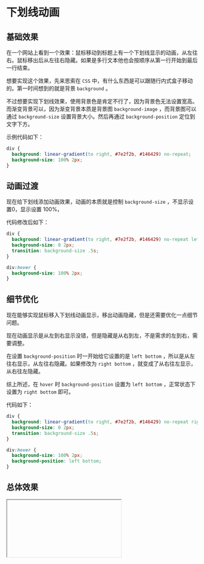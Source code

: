 # 下划线动画

## 基础效果

在一个网站上看到一个效果：鼠标移动到标题上有一个下划线显示的动画，从左往右。鼠标移出后从左往右隐藏。如果是多行文本他也会按顺序从第一行开始到最后一行结束。

想要实现这个效果，先来思索在 `CSS` 中，有什么东西是可以跟随行内式盒子移动的。第一时间想到的就是背景 `background` 。

不过想要实现下划线效果，使用背景色是肯定不行了，因为背景色无法设置宽高。而渐变背景可以，因为渐变背景本质是背景图 `background-image` ，而背景图可以通过 `background-size` 设置背景大小。然后再通过 `background-position` 定位到文字下方。

示例代码如下：

```css
div {
  background: linear-gradient(to right, #7e2f2b, #146429) no-repeat;
  background-size: 100% 2px;
}
```

## 动画过渡

现在给下划线添加动画效果，动画的本质就是控制 `background-size` ，不显示设置0，显示设置 100%，

代码修改后如下：

```css
div {
  background: linear-gradient(to right, #7e2f2b, #146429) no-repeat left bottom;
  background-size: 0 2px;
  transition: background-size .5s;
}

div:hover {
  background-size: 100% 2px;
}
```

## 细节优化

现在能够实现鼠标移入下划线动画显示，移出动画隐藏，但是还需要优化一点细节问题。

现在动画显示是从左到右显示没错，但是隐藏是从右到左，不是需求的左到右，需要调整。

在设置 `background-position` 时一开始给它设置的是 `left bottom` ，所以是从左往右显示，从左往右隐藏。如果修改为 `right bottom` ，就变成了从右往左显示，从右往左隐藏。

综上所述，在 `hover` 时 `background-position` 设置为 `left bottom` ，正常状态下设置为 `right bottom` 即可。

代码如下：

```css
div {
  background: linear-gradient(to right, #7e2f2b, #146429) no-repeat right bottom;
  background-size: 0 2px;
  transition: background-size .5s;
}

div:hover {
  background-size: 100% 2px;
  background-position: left bottom;
}
```
## 总体效果
<Iframe url="https://duyidao.github.io/blogweb/#/info/css/downline" />
